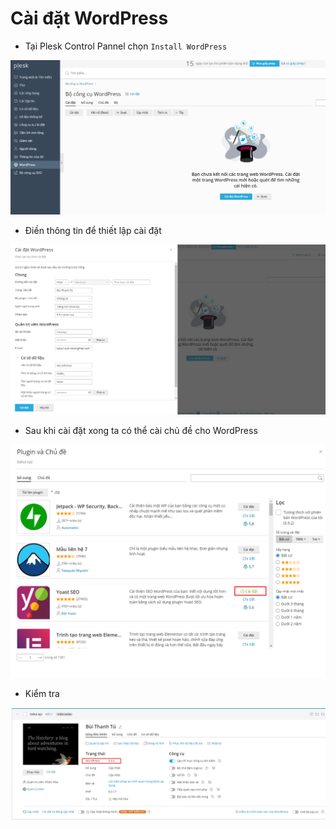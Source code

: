 # Cài đặt WordPress
- Tại Plesk Control Pannel chọn `Install WordPress` 

![](./images/wpinst.png)

- Điền thông tin để thiết lập cài đặt

![](./images/wpplesk.png)

- Sau khi cài đặt xong ta có thể cài chủ đề cho WordPress

![](./images/wpplugin.png)

- Kiểm tra

![](./images/wp.png)

